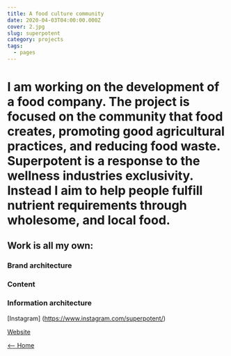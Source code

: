 ```yaml
---
title: A food culture community
date: 2020-04-03T04:00:00.000Z
cover: 2.jpg
slug: superpotent
category: projects
tags:
  - pages
---
```

# I am working on the development of a food company. The project is focused on the community that food creates, promoting good agricultural practices, and reducing food waste. Superpotent is a response to the wellness industries exclusivity. Instead I aim to help people fulfill nutrient requirements through wholesome, and local food.

## Work is all my own:

### Brand architecture
### Content
### Information architecture


[Instagram] (https://www.instagram.com/superpotent/)

[Website](https://superpotent.world/)

[<-- Home](https://romanceoffice.com)
